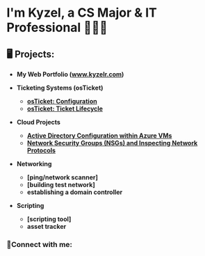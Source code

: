 <h1>I'm Kyzel, a CS Major & IT Professional</a> 👨🏽‍💻</h1>

<h2>🖥️ Projects:</h2>

- <b> My Web Portfolio (www.kyzelr.com) <b/>

- <b>Ticketing Systems (osTicket)</b>
  - [osTicket: Configuration](https://github.com/kriversmims/osticket-config)
  - [osTicket: Ticket Lifecycle](https://github.com/kriversmims/ticket-lifecycle)
- <b>Cloud Projects</b>
  - [Active Directory Configuration within Azure VMs](https://github.com/kriversmims/configure-ad)
  - [Network Security Groups (NSGs) and Inspecting Network Protocols](https://github.com/kriversmims/azure-network-protocols)
- <b>Networking</b>
  - [ping/network scanner]
  - [building test network]
  - establishing a domain controller
- <b>Scripting</b>
  - [scripting tool]
  - asset tracker

<h3>🤳Connect with me:</h3>
